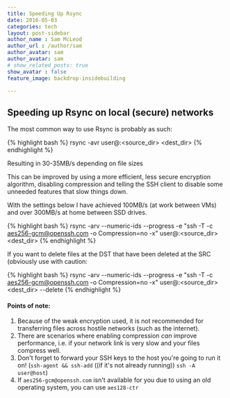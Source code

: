 ```yaml
---
title: Speeding Up Rsync
date: 2016-05-03
categories: tech
layout: post-sidebar
author_name : Sam McLeod
author_url : /author/sam
author_avatar: sam
author_avatar: sam
# show_related_posts: true
show_avatar : false
feature_image: backdrop-insidebuilding

---
```


## Speeding up Rsync on local (secure) networks

The most common way to use Rsync is probably as such:

{% highlight bash %}
rsync -avr user@<source>:<source_dir> <dest_dir>
{% endhighlight %}

Resulting in 30-35MB/s depending on file sizes

This can be improved by using a more efficient, less secure encryption algorithm, disabling compression
and telling the SSH client to disable some unneeded features that slow things down.

With the settings below I have achieved 100MB/s (at work between VMs) and over 300MB/s at home between SSD drives.

{% highlight bash %}
rsync -arv --numeric-ids --progress -e "ssh -T -c aes256-gcm@openssh.com -o Compression=no -x" user@<source>:<source_dir> <dest_dir>
{% endhighlight %}

If you want to delete files at the DST that have been deleted at the SRC (obviously use with caution:

{% highlight bash %}
rsync -arv --numeric-ids --progress -e "ssh -T -c aes256-gcm@openssh.com -o Compression=no -x" user@<source>:<source_dir> <dest_dir> --delete
{% endhighlight %}

#### Points of note:

1. Because of the weak encryption used, it is not recommended for transferring files across hostile networks (such as the internet).
1. There are scenarios where enabling compression _can_ improve performance, i.e. if your network link is very slow and your files compress well.
1. Don't forget to forward your SSH keys to the host you're going to run it on! (`ssh-agent && ssh-add` ((if it's not already running)) `ssh -A user@host`)
1. If `aes256-gcm@openssh.com` isn't available for you due to using an old operating system, you can use `aes128-ctr`
